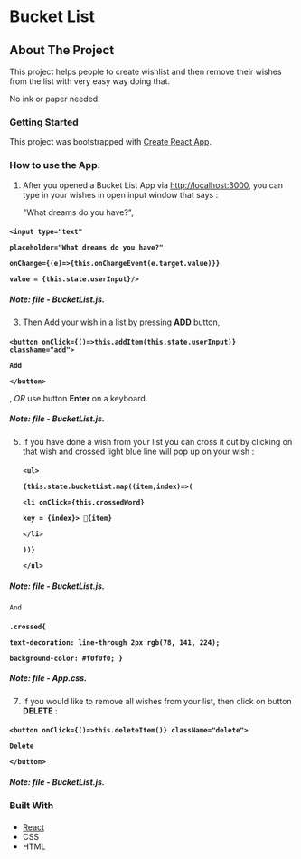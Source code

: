 <!-- NAME OF THE PROJECT -->
   # Bucket List
   
   <!-- ABOUT THE PROJECT -->
   ## About The Project

This project helps people to create wishlist and then remove their wishes from the list with very easy way doing that. 

No ink or paper needed.

### Getting Started

This project was bootstrapped with [Create React App](https://github.com/facebook/create-react-app).

### How to use the App.

1. After you opened a Bucket List App via [http://localhost:3000](http://localhost:3000), you can type in your wishes in open input window that says :

   "What dreams do you have?",
   ####
 **```
      <input type="text"
      ```**
   
   **```
      placeholder="What dreams do you have?"
      ```**

 **```
      onChange={(e)=>{this.onChangeEvent(e.target.value)}}
      ```**

 **```
      value = {this.state.userInput}/>
       ```**
       
 ##### **Note: file - BucketList.js.**

3. Then Add your wish in a list by pressing **ADD** button,
   ####
 **```
       <button onClick={()=>this.addItem(this.state.userInput)} className="add">
      ```**

 **```
       Add
     ```**
     
 **```
       </button>
       ```** 
   
   , *OR* use button **Enter** on a keyboard.
   
   #####     **Note: file - BucketList.js.**

 5. If you have done a wish from your list you can cross it out by clicking on that wish and crossed light blue line will pop up on your wish :
    ####
    **```
           <ul>
           ```**

     **```
                {this.state.bucketList.map((item,index)=>(
          ```**
    
     **```
                    <li onClick={this.crossedWord}
         ```**
     
      **```
                     key = {index}> 💎{item}
        ```**
    
      **```
                      </li>
        ```**
    
       **```
                ))}
          ```**
    
       **```
            </ul>
                ```**
            
   ##### **Note: file - BucketList.js.**
   
    And
    
 ####
 **```
            .crossed{
            ```**

   **```
             text-decoration: line-through 2px rgb(78, 141, 224);
              ```**
              
 **```
             background-color: #f0f0f0;
              }
             ```**
             
   ##### **Note: file - App.css.**
    
 7. If you would like to remove all wishes from your list, then click on button **DELETE** :
       ####
 **```
        <button onClick={()=>this.deleteItem()} className="delete">
       ```**
       
   **```
                    Delete
                    ```**
                    
 **```
                </button>
                ```**
                
 ##### **Note: file - BucketList.js.**
       
  

### Built With

 #### 
 * [React](https://react.dev/)
 * CSS
 * HTML
 


